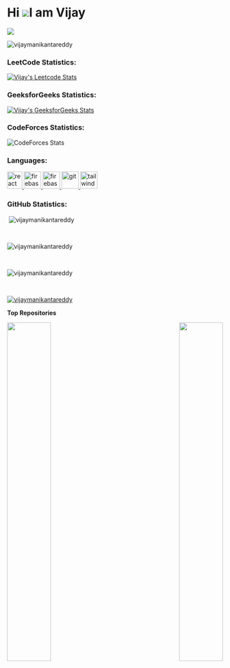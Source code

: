 Hi ![](https://user-images.githubusercontent.com/18350557/176309783-0785949b-9127-417c-8b55-ab5a4333674e.gif)I am Vijay
======================================================================================================================================

<!-- <h4>A Full-Stack developer | MERN Stack</h4>

- 🔭 I’m currently working on a MERN Project
- 🌱 I’m Interested to work on Web Development
<!-- - 👯 I’m making the world better by PRs 
- 💬 Ask me about Technology
- 📫 How to reach me: <a href="https://www.linkedin.com/in/vijay-manikanta-reddy-sathi-22b90a20a/" style="color: #0060B6; text-decoration: none;">Linkedin</a>
- ⚡ Fun fact: I'm currently studying Information Technology in B. Tech 
 -->
 
<a href="https://www.github.com/vijaymanikantareddy" target="_blank" rel="noreferrer"><img
src="https://img.shields.io/github/followers/vijaymanikantareddy?logo=github&style=for-the-badge&color=0891b2&labelColor=1c1917" /></a>
<p align="left"> <img src="https://komarev.com/ghpvc/?username=vijaymanikantareddy&label=Profile%20views&color=0e75b6&style=flat" alt="vijaymanikantareddy" /> </p>

<!-- <p align="left"> <a href="https://twitter.com/vijay_square" target="blank"><img src="https://img.shields.io/twitter/follow/vijay_square?logo=twitter&style=for-the-badge" alt="vijaymanikantareddy" /></a> </p> -->



<!--[![](https://leetcard.jacoblin.cool/vijaymanikantareddy?theme=dark)](https://leetcode.com/vijaymanikantareddy/)-->



<!--![LeetCode Submissions](leetcode_graph.svg)-->



<!--[![Vijay's geeksForgeeks stats](https://geeks-for-geeks-stats-api-napiyo.vercel.app/?userName=vijaymanikantareddy)](https://auth.geeksforgeeks.org/user/vijaymanikantareddy)-->


<h3 align="left">LeetCode Statistics:</h3>

[![Vijay's Leetcode Stats](https://leetcard.jacoblin.cool/vijaymanikantareddy?ext=contest)](https://leetcode.com/vijaymanikantareddy/)

<h3 align="left">GeeksforGeeks Statistics:</h3>

[![Vijay's GeeksforGeeks Stats](https://geeks-for-geeks-stats-api.vercel.app/?userName=vijaymanikantareddy)](https://www.geeksforgeeks.org/user/vijaymanikantareddy/)

<h3 align="left">CodeForces Statistics:</h3>

![CodeForces Stats](https://codeforces-readme-stats.vercel.app/api/card?username=vijaymanikantareddy)





<h3 align="left">Languages:</h3>
<p align="left"> <a href="https://reactjs.org/" target="_blank" rel="noreferrer"> <img src="https://upload.wikimedia.org/wikipedia/commons/thumb/1/18/ISO_C%2B%2B_Logo.svg/800px-ISO_C%2B%2B_Logo.svg.png" alt="react" width="35" height="40"/> </a> </a> <a href="https://firebase.google.com/" target="_blank" rel="noreferrer"> <img src="https://cdn4.iconfinder.com/data/icons/logos-and-brands/512/267_Python_logo-512.png" alt="firebase" width="40" height="40"/> </a> <a href="https://firebase.google.com/" target="_blank" rel="noreferrer"> <img src="https://upload.wikimedia.org/wikipedia/commons/thumb/9/99/Unofficial_JavaScript_logo_2.svg/2048px-Unofficial_JavaScript_logo_2.svg.png" alt="firebase" width="40" height="40"/> </a>  <a href="https://git-scm.com/" target="_blank" rel="noreferrer"> <img src="https://cdn-icons-png.flaticon.com/512/226/226777.png" alt="git" width="40" height="40"/> </a> <a href="https://tailwindcss.com/" target="_blank" rel="noreferrer"> <img src="https://icons-for-free.com/download-icon-development+logo+mysql+icon-1320184807686758112_512.png" alt="tailwind" width="40" height="40"/> </a> </p>
<!--
<h3 align="left">Frameworks and Tools:</h3>
<p align="left"> <a href="https://reactjs.org/" target="_blank" rel="noreferrer"> <img src="https://upload.wikimedia.org/wikipedia/commons/thumb/a/a7/React-icon.svg/2300px-React-icon.svg.png" alt="react" width="40" height="40"/> </a> <a href="https://firebase.google.com/" target="_blank" rel="noreferrer"> <img src="https://www.tutorialsteacher.com/Content/images/home/mongodb.svg" alt="firebase" width="40" height="40"/> </a> 
<!--   <a href="https://firebase.google.com/" target="_blank" rel="noreferrer"> <img src="https://www.vectorlogo.zone/logos/firebase/firebase-icon.svg" alt="firebase" width="40" height="40"/> </a>  
  <a href="https://flutter.dev" target="_blank" rel="noreferrer"> <img src="https://wsofter.ru/wp-content/uploads/2017/12/node-express.png" alt="express" width="40" height="40"/> </a> <a href="https://git-scm.com/" target="_blank" rel="noreferrer"> <img src="https://img.icons8.com/nolan/512/github.png" alt="git" width="40" height="40"/> </a>  </a> <a href="https://tailwindcss.com/" target="_blank" rel="noreferrer"> <img src="https://seeklogo.com/images/N/nodejs-logo-FBE122E377-seeklogo.com.png" alt="tailwind" width="40" height="40"/> </a> </a>   </p> -->



<h3 align="left">GitHub Statistics:</h3>
<p>&nbsp;<img align="center" src="https://github-readme-stats.vercel.app/api?username=vijaymanikantareddy&show_icons=true&locale=en" alt="vijaymanikantareddy" /></p>
<br>
<p><img align="center" src="https://github-readme-streak-stats.herokuapp.com/?user=vijaymanikantareddy&" alt="vijaymanikantareddy" /></p>
<br>
<p><img align="center" src="https://github-readme-stats.vercel.app/api/top-langs?username=vijaymanikantareddy&show_icons=true&locale=en&layout=compact" alt="vijaymanikantareddy" /></p>
<br>
<p align="left"> <a href="https://github.com/ryo-ma/github-profile-trophy"><img src="https://github-profile-trophy.vercel.app/?username=vijaymanikantareddy" alt="vijaymanikantareddy" /></a> </p>


<!-- <a href="https://github.com/vijaymanikantareddy" align="left"><img src="https://github-readme-stats.vercel.app/api/top-langs/?username=vijaymanikantareddy&langs_count=10&title_color=22c55e&text_color=ffffff&icon_color=0891b2&bg_color=1c1917&hide_border=true&locale=en&custom_title=Top%20%Languages" alt="Top Languages" /></a> -->




<b>Top Repositories</b>

<div width="100%" align="center"><a href="https://github.com/vijaymanikantareddy/Leetcode_GFG_Solved" align="left"><img align="left" width="45%" src="https://github-readme-stats.vercel.app/api/pin/?username=vijaymanikantareddy&repo=Leetcode_GFG_Solved&title_color=22c55e&text_color=ffffff&icon_color=0891b2&bg_color=1c1917&hide_border=true&locale=en" /></a><a href="https://github.com/vijaymanikantareddy/Data_Structures_Using_C" align="right"><img align="right" width="45%" src="https://github-readme-stats.vercel.app/api/pin/?username=vijaymanikantareddy&repo=Data_Structures_Using_C&title_color=22c55e&text_color=ffffff&icon_color=0891b2&bg_color=1c1917&hide_border=true&locale=en" /></a></div><br /><br /><br /><br /><br /><br /><br />
